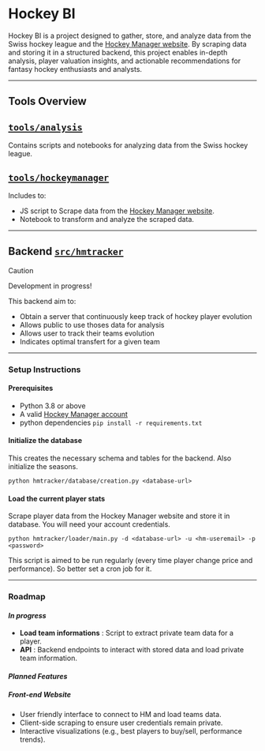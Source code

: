 # Hockey BI
Hockey BI is a project designed to gather, store, and analyze data from the Swiss hockey league and the [Hockey Manager website](https://www.hockeymanager.ch/). 
By scraping data and storing it in a structured backend, this project enables in-depth analysis, player valuation insights, and actionable recommendations for fantasy hockey enthusiasts and analysts.

---

## Tools Overview

## [`tools/analysis`](tools/analysis)
Contains scripts and notebooks for analyzing data from the Swiss hockey league.

## [`tools/hockeymanager`](tools/hockeymanager)
Includes to:
- JS script to Scrape data from the [Hockey Manager website](https://www.hockeymanager.ch/).
- Notebook to transform and analyze the scraped data.

---

## Backend [`src/hmtracker`](src/hmtracker)
> [!CAUTION]
> Development in progress!

This backend aim to:
- Obtain a server that continuously keep track of hockey player evolution
- Allows public to use thoses data for analysis
- Allows user to track their teams evolution
- Indicates optimal transfert for a given team

---
### Setup Instructions

#### Prerequisites
- Python 3.8 or above
- A valid [Hockey Manager account](https://www.hockeymanager.ch/)
- python dependencies `pip install -r requirements.txt`

#### Initialize the database
This creates the necessary schema and tables for the backend. Also initialize the seasons.
```shell
python hmtracker/database/creation.py <database-url>
```

#### Load the current player stats
Scrape player data from the Hockey Manager website and store it in database.
You will need your account credentials.
```shell
python hmtracker/loader/main.py -d <database-url> -u <hm-useremail> -p <password>
```
This script is aimed to be run regularly (every time player change price and performance). So better set a cron job for it.

---
### Roadmap 

#### *In progress* 
- **Load team informations** : Script to extract private team data for a player.
- **API** : Backend endpoints to interact with stored data and load private team information.

#### *Planned Features*
##### Front-end Website 
 - User friendly interface to connect to HM and load teams data.
 - Client-side scraping to ensure user credentials remain private.
 - Interactive visualizations (e.g., best players to buy/sell, performance trends).
